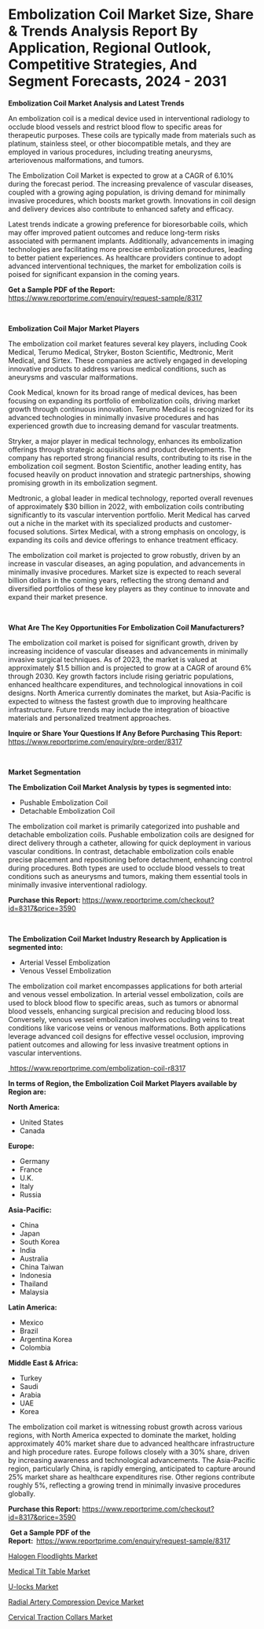 <p><h1>Embolization Coil Market Size, Share & Trends Analysis Report By Application, Regional Outlook, Competitive Strategies, And Segment Forecasts, 2024 - 2031</h1></p><p><strong>Embolization Coil Market Analysis and Latest Trends</strong></p>
<p><p>An embolization coil is a medical device used in interventional radiology to occlude blood vessels and restrict blood flow to specific areas for therapeutic purposes. These coils are typically made from materials such as platinum, stainless steel, or other biocompatible metals, and they are employed in various procedures, including treating aneurysms, arteriovenous malformations, and tumors. </p><p>The Embolization Coil Market is expected to grow at a CAGR of 6.10% during the forecast period. The increasing prevalence of vascular diseases, coupled with a growing aging population, is driving demand for minimally invasive procedures, which boosts market growth. Innovations in coil design and delivery devices also contribute to enhanced safety and efficacy. </p><p>Latest trends indicate a growing preference for bioresorbable coils, which may offer improved patient outcomes and reduce long-term risks associated with permanent implants. Additionally, advancements in imaging technologies are facilitating more precise embolization procedures, leading to better patient experiences. As healthcare providers continue to adopt advanced interventional techniques, the market for embolization coils is poised for significant expansion in the coming years.</p></p>
<p><strong>Get a Sample PDF of the Report:&nbsp;</strong> <a href="https://www.reportprime.com/enquiry/request-sample/8317">https://www.reportprime.com/enquiry/request-sample/8317</a></p>
<p>&nbsp;</p>
<p><strong>Embolization Coil Major Market Players</strong></p>
<p><p>The embolization coil market features several key players, including Cook Medical, Terumo Medical, Stryker, Boston Scientific, Medtronic, Merit Medical, and Sirtex. These companies are actively engaged in developing innovative products to address various medical conditions, such as aneurysms and vascular malformations.</p><p>Cook Medical, known for its broad range of medical devices, has been focusing on expanding its portfolio of embolization coils, driving market growth through continuous innovation. Terumo Medical is recognized for its advanced technologies in minimally invasive procedures and has experienced growth due to increasing demand for vascular treatments.</p><p>Stryker, a major player in medical technology, enhances its embolization offerings through strategic acquisitions and product developments. The company has reported strong financial results, contributing to its rise in the embolization coil segment. Boston Scientific, another leading entity, has focused heavily on product innovation and strategic partnerships, showing promising growth in its embolization segment.</p><p>Medtronic, a global leader in medical technology, reported overall revenues of approximately $30 billion in 2022, with embolization coils contributing significantly to its vascular intervention portfolio. Merit Medical has carved out a niche in the market with its specialized products and customer-focused solutions. Sirtex Medical, with a strong emphasis on oncology, is expanding its coils and device offerings to enhance treatment efficacy.</p><p>The embolization coil market is projected to grow robustly, driven by an increase in vascular diseases, an aging population, and advancements in minimally invasive procedures. Market size is expected to reach several billion dollars in the coming years, reflecting the strong demand and diversified portfolios of these key players as they continue to innovate and expand their market presence.</p></p>
<p>&nbsp;</p>
<p><strong>What Are The Key Opportunities For Embolization Coil Manufacturers?</strong></p>
<p><p>The embolization coil market is poised for significant growth, driven by increasing incidence of vascular diseases and advancements in minimally invasive surgical techniques. As of 2023, the market is valued at approximately $1.5 billion and is projected to grow at a CAGR of around 6% through 2030. Key growth factors include rising geriatric populations, enhanced healthcare expenditures, and technological innovations in coil designs. North America currently dominates the market, but Asia-Pacific is expected to witness the fastest growth due to improving healthcare infrastructure. Future trends may include the integration of bioactive materials and personalized treatment approaches.</p></p>
<p><strong>Inquire or Share Your Questions If Any Before Purchasing This Report:</strong> <a href="https://www.reportprime.com/enquiry/pre-order/8317">https://www.reportprime.com/enquiry/pre-order/8317</a></p>
<p>&nbsp;</p>
<p><strong>Market Segmentation</strong></p>
<p><strong>The Embolization Coil Market Analysis by types is segmented into:</strong></p>
<p><ul><li>Pushable Embolization Coil</li><li>Detachable Embolization Coil</li></ul></p>
<p><p>The embolization coil market is primarily categorized into pushable and detachable embolization coils. Pushable embolization coils are designed for direct delivery through a catheter, allowing for quick deployment in various vascular conditions. In contrast, detachable embolization coils enable precise placement and repositioning before detachment, enhancing control during procedures. Both types are used to occlude blood vessels to treat conditions such as aneurysms and tumors, making them essential tools in minimally invasive interventional radiology.</p></p>
<p><strong>Purchase this Report:&nbsp;</strong><a href="https://www.reportprime.com/checkout?id=8317&price=3590">https://www.reportprime.com/checkout?id=8317&price=3590</a></p>
<p>&nbsp;</p>
<p><strong>The Embolization Coil Market Industry Research by Application is segmented into:</strong></p>
<p><ul><li>Arterial Vessel Embolization</li><li>Venous Vessel Embolization</li></ul></p>
<p><p>The embolization coil market encompasses applications for both arterial and venous vessel embolization. In arterial vessel embolization, coils are used to block blood flow to specific areas, such as tumors or abnormal blood vessels, enhancing surgical precision and reducing blood loss. Conversely, venous vessel embolization involves occluding veins to treat conditions like varicose veins or venous malformations. Both applications leverage advanced coil designs for effective vessel occlusion, improving patient outcomes and allowing for less invasive treatment options in vascular interventions.</p></p>
<p><a href="https://www.reportprime.com/embolization-coil-r8317">&nbsp;https://www.reportprime.com/embolization-coil-r8317</a></p>
<p><strong>In terms of Region, the Embolization Coil Market Players available by Region are:</strong></p>
<p>
    <p> <strong> North America: </strong>
        <ul>
            <li>United States</li>
            <li>Canada</li>
        </ul>
        </p> 
    <p> <strong> Europe: </strong>
        <ul>
            <li>Germany</li>
            <li>France</li>
            <li>U.K.</li>
            <li>Italy</li>
            <li>Russia</li>
        </ul>
        </p> 
    <p> <strong> Asia-Pacific: </strong>
        <ul>
            <li>China</li>
            <li>Japan</li>
            <li>South Korea</li>
            <li>India</li>
            <li>Australia</li>
            <li>China Taiwan</li>
            <li>Indonesia</li>
            <li>Thailand</li>
            <li>Malaysia</li>
        </ul>
        </p> 
    <p> <strong> Latin America: </strong>
        <ul>
            <li>Mexico</li>
            <li>Brazil</li>
            <li>Argentina Korea</li>
            <li>Colombia</li>
        </ul>
        </p> 
    <p> <strong> Middle East & Africa: </strong>
        <ul>
            <li>Turkey</li>
            <li>Saudi</li>
            <li>Arabia</li>
            <li>UAE</li>
            <li>Korea</li>
        </ul>
    </p>
    </p>
<p><p>The embolization coil market is witnessing robust growth across various regions, with North America expected to dominate the market, holding approximately 40% market share due to advanced healthcare infrastructure and high procedure rates. Europe follows closely with a 30% share, driven by increasing awareness and technological advancements. The Asia-Pacific region, particularly China, is rapidly emerging, anticipated to capture around 25% market share as healthcare expenditures rise. Other regions contribute roughly 5%, reflecting a growing trend in minimally invasive procedures globally.</p></p>
<p><strong>Purchase this Report: </strong><a href="https://www.reportprime.com/checkout?id=8317&price=3590">https://www.reportprime.com/checkout?id=8317&price=3590</a></p>
<p>&nbsp;<strong>Get a Sample PDF of the Report:&nbsp;&nbsp;</strong><a href="https://www.reportprime.com/enquiry/request-sample/8317">https://www.reportprime.com/enquiry/request-sample/8317</a></p>
<p><strong></strong></p>
<p><p><a href="https://www.linkedin.com/pulse/future-halogen-floodlights-market-global-forecast-trends-2024-1x9ef?trackingId=jPR8n5C7QoCSHyvWKLmK6g%3D%3D">Halogen Floodlights Market</a></p><p><a href="https://medium.com/@owen.mclean8956/medical-tilt-table-market-trends-focusing-on-medical-tilt-table-market-insight-and-forecast-bf48c510d870">Medical Tilt Table Market</a></p><p><a href="https://issuu.com/reportprime-2/docs/u-locks-market-size-2030.pptx_65cbdca8e6d0b4">U-locks Market</a></p><p><a href="https://github.com/elizabethdagraca/Market-Research-Report-List-4/blob/main/radial-artery-compression-device-market.md">Radial Artery Compression Device Market</a></p><p><a href="https://medium.com/@owen.mclean8956/what-are-the-emerging-market-trends-of-cervical-traction-collars-market-05cceb6e1e2a">Cervical Traction Collars Market</a></p></p>